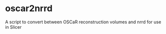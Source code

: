 oscar2nrrd
==========

A script to convert between OSCaR reconstruction volumes and nrrd for use in Slicer
